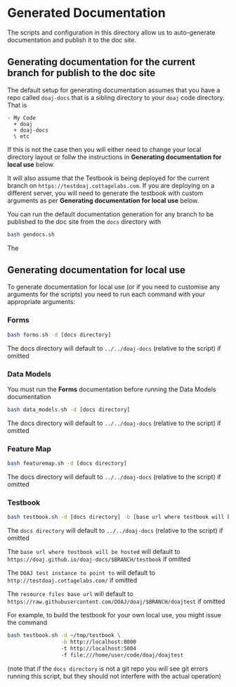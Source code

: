 # Generated Documentation

The scripts and configuration in this directory allow us to auto-generate documentation and publish it to the doc site.

## Generating documentation for the current branch for publish to the doc site

The default setup for generating documentation assumes that you have a repo called `doaj-docs` that is a sibling directory to your `doaj` code directory.  That is

```
- My Code
  + doaj
  + doaj-docs
  \ etc
```

If this is not the case then you will either need to change your local directory layout or follw the instructions in **Generating documentation for local use** below.

It will also assume that the Testbook is being deployed for the current branch on `https://testdoaj.cottagelabs.com`.  If you are deploying on a different server, you will need to generate the testbook with custom arguments as per **Generating documentation for local use** below.

You can run the default documentation generation for any branch to be published to the doc site from the `docs` directory with

```bash
bash gendocs.sh
```

The 

## Generating documentation for local use

To generate documentation for local use (or if you need to customise any arguments for the scripts) you need to run each command with your appropriate arguments:


### Forms

```bash
bash forms.sh -d [docs directory]
```

The docs directory will default to `../../doaj-docs` (relative to the script) if omitted


### Data Models

You must run the **Forms** documentation before running the Data Models documentation

```bash
bash data_models.sh -d [docs directory]
```

The docs directory will default to `../../doaj-docs` (relative to the script) if omitted

### Feature Map

```bash
bash featuremap.sh -d [docs directory]
```

The docs directory will default to `../../doaj-docs` (relative to the script) if omitted

### Testbook

```bash
bash testbook.sh -d [docs directory] -b [base url where testbook will be hosted] -t [DOAJ test instance to point to ] -f [resource files base url]
```

The `docs directory` will default to `../../doaj-docs` (relative to the script) if omitted

The `base url where testbook will be hosted` will default to `https://doaj.github.io/doaj-docs/$BRANCH/testbook` if omitted

The `DOAJ test instance to point to` will default to `http://testdoaj.cottagelabs.com/` if omitted

The `resource files base url` will default to `https://raw.githubusercontent.com/DOAJ/doaj/$BRANCH/doajtest` if omitted

For example, to build the testbook for your own local use, you might issue the command

```bash
bash testbook.sh -d ~/tmp/testbook \
                 -b http://localhost:8000
                 -t http://localhost:5004
                 -f file:///home/user/code/doaj/doajtest
```

(note that if the `docs directory` is not a git repo you will see git errors running this script, but they should not interfere with the actual operation)

